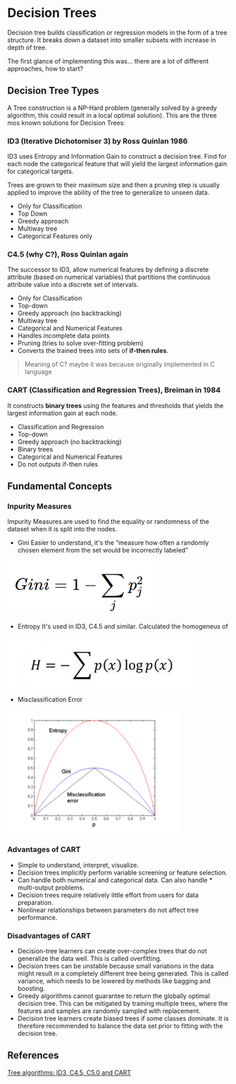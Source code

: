 # Decision Trees
Decision tree builds classification or regression models in the form of a tree structure. It breaks down a dataset into smaller subsets with increase in depth of tree.

The first glance of implementing this was... there are a lot of different approaches, how to start?

## Decision Tree Types

A Tree construction is a NP-Hard problem (generally solved by a greedy algorithm, this could result in a local optimal solution). This are the three mos known solutions for Decision Trees:

### ID3 (Iterative Dichotomiser 3) by Ross Quinlan 1986

ID3 uses Entropy and Information Gain to construct a decision tree.
Find for each node the categorical feature that will yield the largest information gain for categorical targets.

Trees are grown to their maximum size and then a pruning step is usually applied to improve the ability of the tree to generalize to unseen data.

* Only for Classification
* Top Down
* Greedy approach
* Multiway tree
* Categorical Features only

### C4.5 (why C?), Ross Quinlan again

The successor to ID3, allow numerical features by defining a discrete attribute (based on numerical variables) that partitions the continuous attribute value into a discrete set of intervals.

* Only for Classification
* Top-down
* Greedy approach (no backtracking)
* Multiway tree
* Categorical and Numerical Features
* Handles incomplete data points
* Pruning (tries to solve over-fitting problem)
* Converts the trained trees into sets of **if-then rules**.

> Meaning of C? maybe it was because originally implemented in C language

### CART (Classification and Regression Trees), Breiman in 1984

It constructs **binary trees** using the features and thresholds that yields the largest information gain at each node.

* Classification and Regression
* Top-down
* Greedy approach (no backtracking)
* Binary trees
* Categorical and Numerical Features
* Do not outputs if-then rules

## Fundamental Concepts 


### Inpurity Measures

Impurity Measures are used to find the equality or randomness of the dataset when it is split into the nodes.

* Gini
Easier to understand, it's the “measure how often a randomly chosen element from the set would be incorrectly labeled”

![Gini impurity](images/gini.png)

* Entropy
It's used in ID3, C4.5 and similar.
Calculated the homogeneus of

![Entropy impurity](images/entropy.jpeg)

* Misclassification Error

![Comparing Impurity Meausres](images/entropy_curve.png)


### Advantages of CART

* Simple to understand, interpret, visualize.
* Decision trees implicitly perform variable screening or feature selection.
* Can handle both numerical and categorical data. Can also handle * multi-output problems.
* Decision trees require relatively little effort from users for data preparation.
* Nonlinear relationships between parameters do not affect tree performance.


### Disadvantages of CART

* Decision-tree learners can create over-complex trees that do not generalize the data well. This is called overfitting.
* Decision trees can be unstable because small variations in the data might result in a completely different tree being generated. This is called variance, which needs to be lowered by methods like bagging and boosting.
* Greedy algorithms cannot guarantee to return the globally optimal decision tree. This can be mitigated by training multiple trees, where the features and samples are randomly sampled with replacement.
* Decision tree learners create biased trees if some classes dominate. It is therefore recommended to balance the data set prior to fitting with the decision tree.

## References

[Tree algorithms: ID3, C4.5, C5.0 and CART](https://medium.com/datadriveninvestor/tree-algorithms-id3-c4-5-c5-0-and-cart-413387342164)